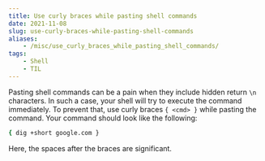```yaml
---
title: Use curly braces while pasting shell commands
date: 2021-11-08
slug: use-curly-braces-while-pasting-shell-commands
aliases:
    - /misc/use_curly_braces_while_pasting_shell_commands/
tags:
    - Shell
    - TIL
---
```


Pasting shell commands can be a pain when they include hidden return `\n` characters. In
such a case, your shell will try to execute the command immediately. To prevent that, use
curly braces `{ <cmd> }` while pasting the command. Your command should look like the
following:

```sh
{ dig +short google.com }
```

Here, the spaces after the braces are significant.

